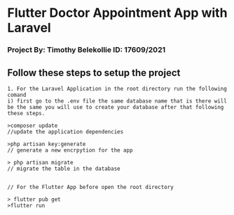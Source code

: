 # Flutter Doctor Appointment App with Laravel
### Project By: Timothy Belekollie ID: 17609/2021

## Follow these steps to setup the project
```
1. For the Laravel Application in the root directory run the following comand
i) first go to the .env file the same database name that is there will be the same you will use to create your database after that following these steps.

>composer update
//update the application dependencies

>php artisan key:generate
// generate a new encrpytion for the app

> php artisan migrate
// migrate the table in the database


// For the Flutter App before open the root directory

> flutter pub get
>flutter run

```